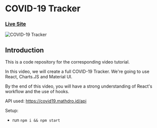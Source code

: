 # COVID-19 Tracker

### [Live Site](https://corona-19-data.netlify.app/)

![COVID-19 Tracker](https://i.ibb.co/TTRctQ3/Capture.png)

## Introduction
This is a code repository for the corresponding video tutorial. 

In this video, we will create a full COVID-19 Tracker. We're going to use React, Charts.JS and Material UI.

By the end of this video, you will have a strong understanding of React's workflow and the use of hooks.

API used: https://covid19.mathdro.id/api

Setup:
- run ```npm i && npm start```
